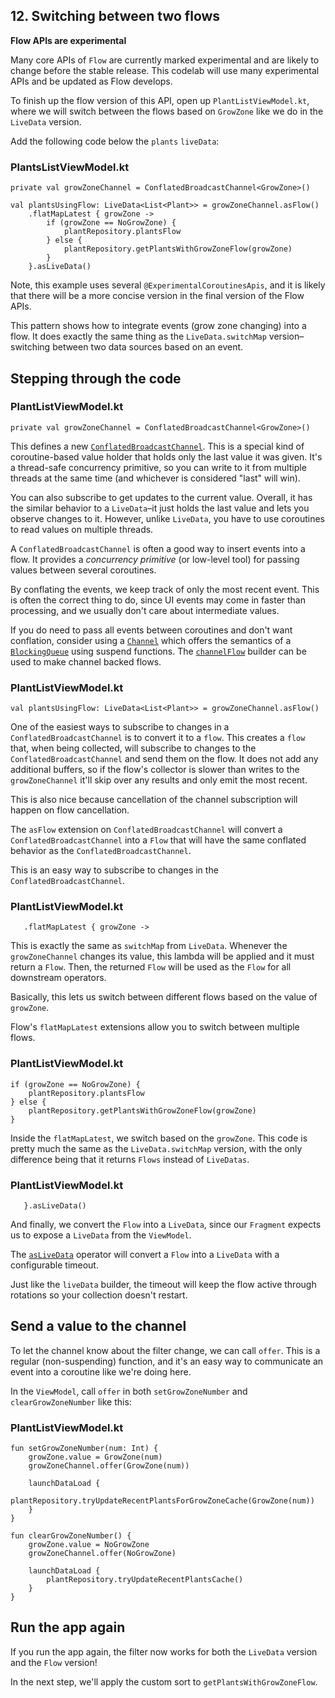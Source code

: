 ## 12. Switching between two flows

**Flow APIs are experimental**

Many core APIs of `Flow` are currently marked experimental and are likely to change before the stable release. This codelab will use many experimental APIs and be updated as Flow develops.

To finish up the flow version of this API, open up `PlantListViewModel.kt`, where we will switch between the flows based on `GrowZone` like we do in the `LiveData` version.

Add the following code below the `plants` `liveData`:

### **PlantsListViewModel.kt**

```
private val growZoneChannel = ConflatedBroadcastChannel<GrowZone>()

val plantsUsingFlow: LiveData<List<Plant>> = growZoneChannel.asFlow()
    .flatMapLatest { growZone ->
        if (growZone == NoGrowZone) {
            plantRepository.plantsFlow
        } else {
            plantRepository.getPlantsWithGrowZoneFlow(growZone)
        }
    }.asLiveData()
```

Note, this example uses several `@ExperimentalCoroutinesApis`, and it is likely that there will be a more concise version in the final version of the Flow APIs.

This pattern shows how to integrate events (grow zone changing) into a flow. It does exactly the same thing as the `LiveData.switchMap` version–switching between two data sources based on an event.

## **Stepping through the code**

### PlantListViewModel.kt

```
private val growZoneChannel = ConflatedBroadcastChannel<GrowZone>()
```

This defines a new [`ConflatedBroadcastChannel`](https://kotlin.github.io/kotlinx.coroutines/kotlinx-coroutines-core/kotlinx.coroutines.channels/-conflated-broadcast-channel/). This is a special kind of coroutine-based value holder that holds only the last value it was given. It's a thread-safe concurrency primitive, so you can write to it from multiple threads at the same time (and whichever is considered "last" will win).

You can also subscribe to get updates to the current value. Overall, it has the similar behavior to a `LiveData`–it just holds the last value and lets you observe changes to it. However, unlike `LiveData`, you have to use coroutines to read values on multiple threads.

A `ConflatedBroadcastChannel` is often a good way to insert events into a flow. It provides a *concurrency primitive* (or low-level tool) for passing values between several coroutines.

By conflating the events, we keep track of only the most recent event. This is often the correct thing to do, since UI events may come in faster than processing, and we usually don't care about intermediate values.

If you do need to pass all events between coroutines and don't want conflation, consider using a [`Channel`](https://kotlinlang.org/docs/reference/coroutines/channels.html) which offers the semantics of a [`BlockingQueue`](https://developer.android.com/reference/java/util/concurrent/BlockingQueue) using suspend functions. The [`channelFlow`](https://kotlin.github.io/kotlinx.coroutines/kotlinx-coroutines-core/kotlinx.coroutines.flow/channel-flow.html) builder can be used to make channel backed flows.

### PlantListViewModel.kt

```
val plantsUsingFlow: LiveData<List<Plant>> = growZoneChannel.asFlow()
```

One of the easiest ways to subscribe to changes in a `ConflatedBroadcastChannel` is to convert it to a `flow`. This creates a `flow` that, when being collected, will subscribe to changes to the `ConflatedBroadcastChannel` and send them on the flow. It does not add any additional buffers, so if the flow's collector is slower than writes to the `growZoneChannel` it'll skip over any results and only emit the most recent.

This is also nice because cancellation of the channel subscription will happen on flow cancellation.

The `asFlow` extension on `ConflatedBroadcastChannel` will convert a `ConflatedBroadcastChannel` into a `Flow` that will have the same conflated behavior as the `ConflatedBroadcastChannel`.

This is an easy way to subscribe to changes in the `ConflatedBroadcastChannel`.

### PlantListViewModel.kt

```
   .flatMapLatest { growZone ->
```

This is exactly the same as `switchMap` from `LiveData`. Whenever the `growZoneChannel` changes its value, this lambda will be applied and it must return a `Flow`. Then, the returned `Flow` will be used as the `Flow` for all downstream operators.

Basically, this lets us switch between different flows based on the value of `growZone`.

Flow's `flatMapLatest` extensions allow you to switch between multiple flows.

### PlantListViewModel.kt

```
if (growZone == NoGrowZone) {
    plantRepository.plantsFlow
} else {
    plantRepository.getPlantsWithGrowZoneFlow(growZone)
}
```

Inside the `flatMapLatest`, we switch based on the `growZone`. This code is pretty much the same as the `LiveData.switchMap` version, with the only difference being that it returns `Flows` instead of `LiveDatas`.

### PlantListViewModel.kt

```
   }.asLiveData()
```

And finally, we convert the `Flow` into a `LiveData`, since our `Fragment` expects us to expose a `LiveData` from the `ViewModel`.

The [`asLiveData`](https://developer.android.com/reference/kotlin/androidx/lifecycle/package-summary#aslivedata) operator will convert a `Flow` into a `LiveData` with a configurable timeout.

Just like the `liveData` builder, the timeout will keep the flow active through rotations so your collection doesn't restart.

## Send a value to the channel

To let the channel know about the filter change, we can call `offer`. This is a regular (non-suspending) function, and it's an easy way to communicate an event into a coroutine like we're doing here.

In the `ViewModel`, call `offer` in both `setGrowZoneNumber` and `clearGrowZoneNumber` like this:

### **PlantListViewModel.kt**

```
fun setGrowZoneNumber(num: Int) {
    growZone.value = GrowZone(num)
    growZoneChannel.offer(GrowZone(num))

    launchDataLoad {
        plantRepository.tryUpdateRecentPlantsForGrowZoneCache(GrowZone(num))
    }
}

fun clearGrowZoneNumber() {
    growZone.value = NoGrowZone
    growZoneChannel.offer(NoGrowZone)

    launchDataLoad {
        plantRepository.tryUpdateRecentPlantsCache()
    }
}
```

## **Run the app again**

If you run the app again, the filter now works for both the `LiveData` version and the `Flow` version!

In the next step, we'll apply the custom sort to `getPlantsWithGrowZoneFlow`.